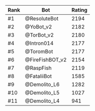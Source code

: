 Rank|Bot|Rating
---|---|---
#1|@ResoluteBot|2194
#2|@YoBot_v2|2182
#3|@TorBot_v2|2180
#4|@Intron014|2177
#5|@ToromBot|2177
#6|@FireFishBOT_v2|2154
#7|@RaspFish|2119
#8|@FataliiBot|1585
#9|@Demolito_L6|1282
#10|@Demolito_L5|1027
#11|@Demolito_L4|941
